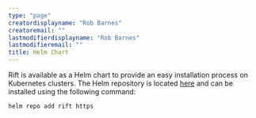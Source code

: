 ```yaml
---
type: "page"
creatordisplayname: "Rob Barnes"
creatoremail: ""
lastmodifierdisplayname: "Rob Barnes"
lastmodifieremail: ""
title: Helm Chart
---
```


Rift is available as a Helm chart to provide an easy installation process on Kubernetes clusters. The Helm repository is located [here](https://) and can be installed using the following command:

```sh
helm repo add rift https
```
